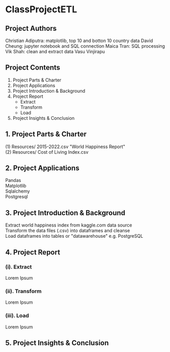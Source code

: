 # ClassProjectETL

## Project Authors

Christian Adiputra: matplotlib, top 10 and botton 10 country data
David Cheung: jupyter notebook and SQL connection
Maica Tran: SQL processing
Vik Shah: clean and extract data
Vasu Vinjirapu

## Project Contents
1. Project Parts & Charter
2. Project Applications
3. Project Introduction & Background
4. Project Report
   * Extract
   * Transform
   * Load
5. Project Insights & Conclusion

## 1. Project Parts & Charter

(1) Resources/ 2015-2022.csv "World Happiness Report"\
(2) Resources/ Cost of Living Index.csv

## 2. Project Applications

Pandas\
Matplotlib\
Sqlalchemy\
Postgresql



## 3. Project Introduction & Background

Extract world happiness index from kaggle.com data source\
Transform the data files (.csv) into dataframes and cleanse\
Load dataframes into tables or "datawarehouse" e.g. PostgreSQL

## 4. Project Report

### (i). Extract

Lorem Ipsum

### (ii). Transform

Lorem Ipsum

### (iii). Load

Lorem Ipsum

## 5. Project Insights & Conclusion


